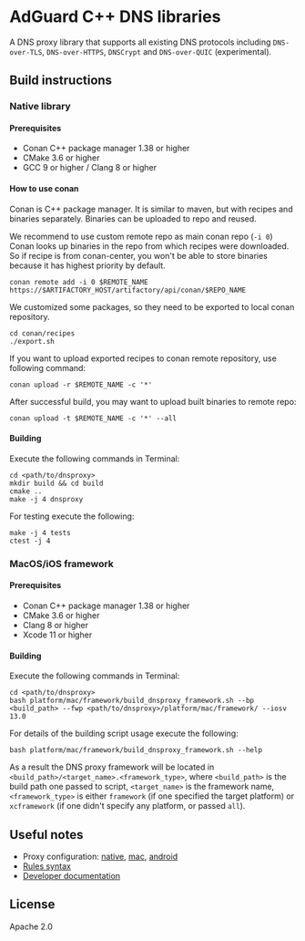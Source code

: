 # AdGuard C++ DNS libraries

A DNS proxy library that supports all existing DNS protocols including `DNS-over-TLS`,
`DNS-over-HTTPS`, `DNSCrypt` and `DNS-over-QUIC` (experimental).

## Build instructions

### Native library

#### Prerequisites

* Conan C++ package manager 1.38 or higher
* CMake 3.6 or higher
* GCC 9 or higher / Clang 8 or higher

#### How to use conan

Conan is C++ package manager. It is similar to maven, but with recipes and binaries separately.
Binaries can be uploaded to repo and reused.

We recommend to use custom remote repo as main conan repo (`-i 0`)
Conan looks up binaries in the repo from which recipes were downloaded.
So if recipe is from conan-center, you won't be able to store binaries because it has highest priority by default.

```
conan remote add -i 0 $REMOTE_NAME https://$ARTIFACTORY_HOST/artifactory/api/conan/$REPO_NAME
```

We customized some packages, so they need to be exported to local conan repository.

```
cd conan/recipes
./export.sh
```

If you want to upload exported recipes to conan remote repository, use following command:

```
conan upload -r $REMOTE_NAME -c '*'
```

After successful build, you may want to upload built binaries to remote repo:
```
conan upload -t $REMOTE_NAME -c '*' --all
```

#### Building

Execute the following commands in Terminal:
```
cd <path/to/dnsproxy>
mkdir build && cd build
cmake ..
make -j 4 dnsproxy
```

For testing execute the following:
```
make -j 4 tests
ctest -j 4
```

### MacOS/iOS framework

#### Prerequisites

* Conan C++ package manager 1.38 or higher
* CMake 3.6 or higher
* Clang 8 or higher
* Xcode 11 or higher

#### Building

Execute the following commands in Terminal:
```
cd <path/to/dnsproxy>
bash platform/mac/framework/build_dnsproxy_framework.sh --bp <build_path> --fwp <path/to/dnsproxy>/platform/mac/framework/ --iosv 13.0
```

For details of the building script usage execute the following:
```
bash platform/mac/framework/build_dnsproxy_framework.sh --help
```

As a result the DNS proxy framework will be located in `<build_path>/<target_name>.<framework_type>`,
where `<build_path>` is the build path one passed to script, `<target_name>` is the framework name,
`<framework_type>` is either `framework` (if one specified the target platform) or
`xcframework` (if one didn't specify any platform, or passed `all`).

## Useful notes

* Proxy configuration: [native](proxy/include/dnsproxy_settings.h), [mac](platform/mac/framework/AGDnsProxy.h),
[android](platform/android/dnsproxy/lib/src/main/java/com/adguard/dnslibs/proxy/DnsProxySettings.java)
* [Rules syntax](https://github.com/AdguardTeam/AdguardHome/wiki/Hosts-Blocklists)
* [Developer documentation](documentation/DEV_DOCS.en.md)

## License

Apache 2.0
